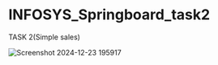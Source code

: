 # INFOSYS_Springboard_task2

TASK 2(Simple sales)

![Screenshot 2024-12-23 195917](https://github.com/user-attachments/assets/8ff562c7-f388-417c-a815-59655cac575b)
